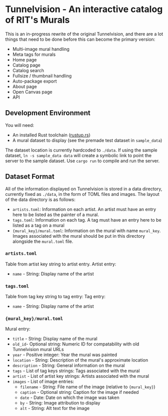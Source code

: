 # Tunnelvision - An interactive catalog of RIT's Murals

This is an in-progress rewrite of the original Tunnelvision, and there are a lot
things that need to be done before this can become the primary version:

- Multi-image mural handling
- Meta tags for murals
- Home page
- Catalog page
- Catalog search
- Fullsize / thumbnail handling
- Auto-package export
- About page
- Open Canvas page
- API

## Development Environment

You will need:

- An installed Rust toolchain ([rustup.rs](https://rustup.rs))
- A mural dataset to display (see the premade test dataset in `sample_data`)

The dataset location is currently hardcoded to `./data`. If using the sample
dataset, `ln -s sample_data data` will create a symbolic link to point the
server to the sample dataset. Use `cargo run` to compile and run the server.

## Dataset Format

All of the information displayed on Tunnelvision is stored in a data
directory, currently fixed as `./data`, in the form of TOML files and images.
The layout of the data directory is as follows:

- `artists.toml`: Information on each artist. An artist must have an entry here
    to be listed as the painter of a mural.
- `tags.toml`: Information on each tag. A tag must have an entry here to be
    listed as a tag on a mural
- `{mural_key}/mural.toml`: Information on the mural with name `mural_key`.
    Images associated with the mural should be put in this directory alongside
    the `mural.toml` file.

### `artists.toml`

Table from artist key string to artist entry. Artist entry:

- `name` - String: Display name of the artist

### `tags.toml`

Table from tag key string to tag entry: Tag entry:

- `name` - String: Display name of the artist

### `{mural_key}/mural.toml`

Mural entry:

- `title` - String: Display name of the mural
- `old_id`- Optional string: Numeric ID for compatability with old Tunnelvision
    mural URLs
- `year` - Positive integer: Year the mural was painted
- `location` - String: Description of the mural's approximate location
- `description` - String: General information on the mural
- `tags` - List of tag keys strings: Tags associated with the mural
- `artist` - List of artist key strings: Artists associated with the mural
- `images` - List of image entries:
    + `filename` - String: File name of the image (relative to `{mural_key}`)
    + `caption` - Optional string: Caption for the image if needed
    + `date` - Date: Date on which the image was taken
    + `by` - String: Image attribution to display
    + `alt` - String: Alt text for the image
